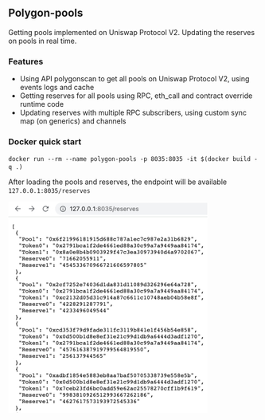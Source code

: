 ## Polygon-pools

Getting pools implemented on Uniswap Protocol V2. Updating the reserves on pools in real time.

### Features

* Using API polygonscan to get all pools on Uniswap Protocol V2, using events logs and cache
* Getting reserves for all pools using RPC, eth_call and contract override runtime code
* Updating reserves with multiple RPC subscribers, using custom sync map (on generics) and channels

### Docker quick start
```shell
docker run --rm --name polygon-pools -p 8035:8035 -it $(docker build -q .)
```

After loading the pools and reserves, the endpoint will be available `127.0.0.1:8035/reserves`

![preview](./preview.jpg)